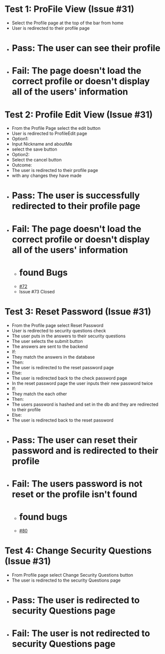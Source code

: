 # Test 1: ProFile View (Issue #31)
- Select the Profile page at the top of the bar from home
- User is redirected to their profile page
- # Pass: The user can see their profile
- # Fail: The page doesn't load the correct profile or doesn't display all of the users' information

# Test 2: Profile Edit View (Issue #31)
- From the Profile Page select the edit button
- User is redirected to ProfileEdit page
- Option1:
- Input Nickname and aboutMe
- select the save button
- Option2:
- Select the cancel button
- Outcome:
- The user is redirected to their profile page
- with any changes they have made
- # Pass: The user is successfully redirected to their profile page
- # Fail: The page doesn't load the correct profile or doesn't display all of the users' information
    - # found Bugs
    - [#72](https://github.com/UNCW-CSC-450/csc450fa22-project-team-2/issues/72)
    - Issue #73 Closed

# Test 3: Reset Password (Issue #31)
- From the Profile page select Reset Password
- User is redirected to security questions check
- The user puts in the answers to their security questions
- The user selects the submit button
- The answers are sent to the backend
- If:
- They match the answers in the database
- Then:
- The user is redirected to the reset password page
- Else:
- The user is redirected back to the check password page
- In the reset password page the user inputs their new password twice
- If:
- They match the each other
- Then:
- The users password is hashed and set in the db and they are redirected to their profile
- Else:
- The user is redirected back to the reset password
- # Pass: The user can reset their password and is redirected to their profile
- # Fail: The users password is not reset or the profile isn't found
    - # found bugs
    - [#80](https://github.com/UNCW-CSC-450/csc450fa22-project-team-2/issues/80)

# Test 4: Change Security Questions (Issue #31)
- From Profile page select Change Security Questions button
- The user is redirected to the security Questions page
- # Pass: The user is redirected to security Questions page
- # Fail: The user is not redirected to security Questions page